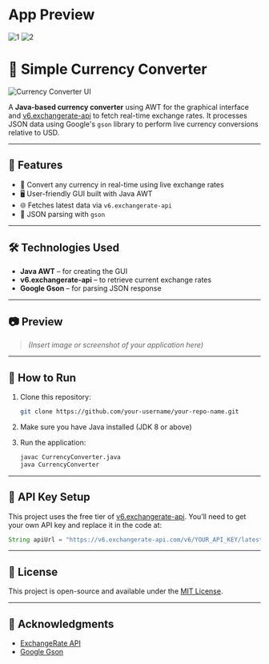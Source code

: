 # App Preview

![1](https://github.com/user-attachments/assets/59a69ff7-80f9-4a57-953a-908897869219)
![2](https://github.com/user-attachments/assets/b94a24d5-202d-48b2-82f9-ca4e5977a530)

# 💱 Simple Currency Converter

![Currency Converter UI](your-image-url-here)

A **Java-based currency converter** using AWT for the graphical interface and [v6.exchangerate-api](https://www.exchangerate-api.com/) to fetch real-time exchange rates. It processes JSON data using Google's `gson` library to perform live currency conversions relative to USD.

---

## 🚀 Features

* 🔄 Convert any currency in real-time using live exchange rates
* 🖥️ User-friendly GUI built with Java AWT
* 🌐 Fetches latest data via `v6.exchangerate-api`
* 📆 JSON parsing with `gson`

---

## 🛠️ Technologies Used

* **Java AWT** – for creating the GUI
* **v6.exchangerate-api** – to retrieve current exchange rates
* **Google Gson** – for parsing JSON response

---

## 📷 Preview

> *(Insert image or screenshot of your application here)*

---

## 🔧 How to Run

1. Clone this repository:

   ```bash
   git clone https://github.com/your-username/your-repo-name.git
   ```

2. Make sure you have Java installed (JDK 8 or above)

3. Run the application:

   ```bash
   javac CurrencyConverter.java  
   java CurrencyConverter
   ```

---

## 📨 API Key Setup

This project uses the free tier of [v6.exchangerate-api](https://www.exchangerate-api.com/).
You’ll need to get your own API key and replace it in the code at:

```java
String apiUrl = "https://v6.exchangerate-api.com/v6/YOUR_API_KEY/latest/USD";
```

---

## 📜 License

This project is open-source and available under the [MIT License](LICENSE).

---

## 🙌 Acknowledgments

* [ExchangeRate API](https://www.exchangerate-api.com/)
* [Google Gson](https://github.com/google/gson)

